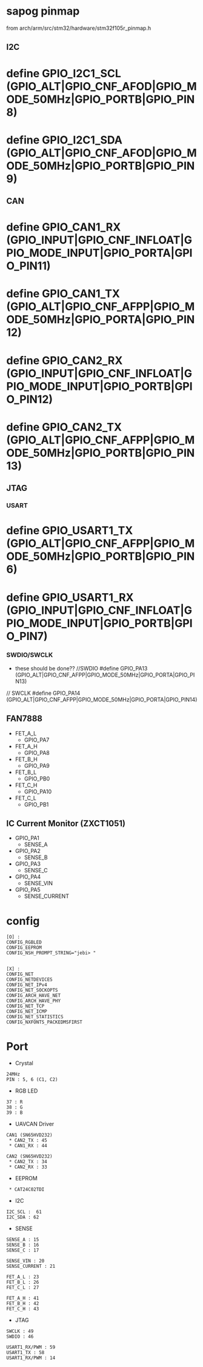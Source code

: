 # sapog pinmap 
 from arch/arm/src/stm32/hardware/stm32f105r_pinmap.h

## I2C
#  define GPIO_I2C1_SCL         (GPIO_ALT|GPIO_CNF_AFOD|GPIO_MODE_50MHz|GPIO_PORTB|GPIO_PIN8)
#  define GPIO_I2C1_SDA         (GPIO_ALT|GPIO_CNF_AFOD|GPIO_MODE_50MHz|GPIO_PORTB|GPIO_PIN9)


## CAN
#  define GPIO_CAN1_RX          (GPIO_INPUT|GPIO_CNF_INFLOAT|GPIO_MODE_INPUT|GPIO_PORTA|GPIO_PIN11)
#  define GPIO_CAN1_TX          (GPIO_ALT|GPIO_CNF_AFPP|GPIO_MODE_50MHz|GPIO_PORTA|GPIO_PIN12)

#  define GPIO_CAN2_RX          (GPIO_INPUT|GPIO_CNF_INFLOAT|GPIO_MODE_INPUT|GPIO_PORTB|GPIO_PIN12)
#  define GPIO_CAN2_TX          (GPIO_ALT|GPIO_CNF_AFPP|GPIO_MODE_50MHz|GPIO_PORTB|GPIO_PIN13)


## JTAG
### USART
#  define GPIO_USART1_TX        (GPIO_ALT|GPIO_CNF_AFPP|GPIO_MODE_50MHz|GPIO_PORTB|GPIO_PIN6)
#  define GPIO_USART1_RX        (GPIO_INPUT|GPIO_CNF_INFLOAT|GPIO_MODE_INPUT|GPIO_PORTB|GPIO_PIN7)

### SWDIO/SWCLK
 * these should be done??
//SWDIO
#define GPIO_PA13               (GPIO_ALT|GPIO_CNF_AFPP|GPIO_MODE_50MHz|GPIO_PORTA|GPIO_PIN13)

// SWCLK
#define GPIO_PA14               (GPIO_ALT|GPIO_CNF_AFPP|GPIO_MODE_50MHz|GPIO_PORTA|GPIO_PIN14)

## FAN7888
 * FET_A_L
   * GPIO_PA7
 * FET_A_H
   * GPIO_PA8
 * FET_B_H
   * GPIO_PA9
 * FET_B_L
   * GPIO_PB0
 * FET_C_H
   * GPIO_PA10
 * FET_C_L
   * GPIO_PB1

## IC Current Monitor (ZXCT1051)
 * GPIO_PA1
   * SENSE_A
 * GPIO_PA2
   * SENSE_B
 * GPIO_PA3
   * SENSE_C
 * GPIO_PA4
   * SENSE_VIN 
 * GPIO_PA5
   * SENSE_CURRENT



# config
```
[O] :
CONFIG_RGBLED
CONFIG_EEPROM
CONFIG_NSH_PROMPT_STRING="jebi> "


[X] :
CONFIG_NET
CONFIG_NETDEVICES
CONFIG_NET_IPv4
CONFIG_NET_SOCKOPTS
CONFIG_ARCH_HAVE_NET
CONFIG_ARCH_HAVE_PHY
CONFIG_NET_TCP
CONFIG_NET_ICMP
CONFIG_NET_STATISTICS
CONFIG_NXFONTS_PACKEDMSFIRST
```


# Port
 * Crystal 
```
24MHz
PIN : 5, 6 (C1, C2)
```

 * RGB LED 
```
37 : R 
38 : G 
39 : B 
```
 * UAVCAN Driver 
```
CAN1 (SN65HVD232)
 * CAN2_TX : 45 
 * CAN1_RX : 44 

CAN2 (SN65HVD232)
 * CAN2_TX : 34 
 * CAN2_RX : 33

```

 * EEPROM 
```
 * CAT24C02TDI 

```

 * I2C 
```
I2C_SCL :  61
I2C_SDA : 62
```

 * SENSE 
```
SENSE_A : 15
SENSE_B : 16
SENSE_C : 17

SENSE_VIN : 20
SENSE_CURRENT : 21

FET_A_L : 23 
FET_B_L : 26 
FET_C_L : 27

FET_A_H : 41
FET_B_H : 42
FET_C_H : 43
```

 * JTAG 
```
SWCLK : 49 
SWDIO : 46 

USART1_RX/PWM : 59 
USART1_TX : 58 
USART1_RX/PWM : 14

```
